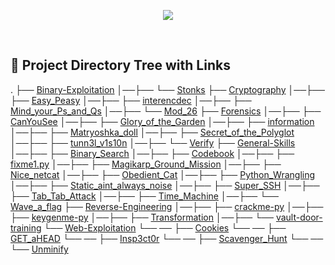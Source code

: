 <p align='center'> 
  <img src='https://picoctf.org/img/logos/picoctf-logo-horizontal-white.svg' />
</p>
<br/>

## 📁 Project Directory Tree with Links

.
├── [Binary-Exploitation](https://github.com/calebfelix/picoCTF/tree/master/Binary-Exploitation)
│──├──   └── [Stonks](https://github.com/calebfelix/picoCTF/tree/master/Binary-Exploitation/Stonks)
├── [Cryptography](https://github.com/calebfelix/picoCTF/tree/master/Cryptography)
│──├──   ├── [Easy_Peasy](https://github.com/calebfelix/picoCTF/tree/master/Cryptography/Easy_Peasy)
│──├──   ├── [interencdec](https://github.com/calebfelix/picoCTF/tree/master/Cryptography/interencdec)
│──├──   ├── [Mind_your_Ps_and_Qs](https://github.com/calebfelix/picoCTF/tree/master/Cryptography/Mind_your_Ps_and_Qs)
│──├──   └── [Mod_26](https://github.com/calebfelix/picoCTF/tree/master/Cryptography/Mod_26)
├── [Forensics](https://github.com/calebfelix/picoCTF/tree/master/Forensics)
│──├──   ├── [CanYouSee](https://github.com/calebfelix/picoCTF/tree/master/Forensics/CanYouSee)
│──├──   ├── [Glory_of_the_Garden](https://github.com/calebfelix/picoCTF/tree/master/Forensics/Glory_of_the_Garden)
│──├──   ├── [information](https://github.com/calebfelix/picoCTF/tree/master/Forensics/information)
│──├──   ├── [Matryoshka_doll](https://github.com/calebfelix/picoCTF/tree/master/Forensics/Matryoshka_doll)
│──├──   ├── [Secret_of_the_Polyglot](https://github.com/calebfelix/picoCTF/tree/master/Forensics/Secret_of_the_Polyglot)
│──├──   ├── [tunn3l_v1s10n](https://github.com/calebfelix/picoCTF/tree/master/Forensics/tunn3l_v1s10n)
│──├──   └── [Verify](https://github.com/calebfelix/picoCTF/tree/master/Forensics/Verify)
├── [General-Skills](https://github.com/calebfelix/picoCTF/tree/master/General-Skills)
│──├──   ├── [Binary_Search](https://github.com/calebfelix/picoCTF/tree/master/General-Skills/Binary_Search)
│──├──   ├── [Codebook](https://github.com/calebfelix/picoCTF/tree/master/General-Skills/Codebook)
│──├──   ├── [fixme1.py](https://github.com/calebfelix/picoCTF/tree/master/General-Skills/fixme1.py)
│──├──   ├── [Magikarp_Ground_Mission](https://github.com/calebfelix/picoCTF/tree/master/General-Skills/Magikarp_Ground_Mission)
│──├──   ├── [Nice_netcat](https://github.com/calebfelix/picoCTF/tree/master/General-Skills/Nice_netcat)
│──├──   ├── [Obedient_Cat](https://github.com/calebfelix/picoCTF/tree/master/General-Skills/Obedient_Cat)
│──├──   ├── [Python_Wrangling](https://github.com/calebfelix/picoCTF/tree/master/General-Skills/Python_Wrangling)
│──├──   ├── [Static_aint_always_noise](https://github.com/calebfelix/picoCTF/tree/master/General-Skills/Static_aint_always_noise)
│──├──   ├── [Super_SSH](https://github.com/calebfelix/picoCTF/tree/master/General-Skills/Super_SSH)
│──├──   ├── [Tab_Tab_Attack](https://github.com/calebfelix/picoCTF/tree/master/General-Skills/Tab_Tab_Attack)
│──├──   ├── [Time_Machine](https://github.com/calebfelix/picoCTF/tree/master/General-Skills/Time_Machine)
│──├──   └── [Wave_a_flag](https://github.com/calebfelix/picoCTF/tree/master/General-Skills/Wave_a_flag)
├── [Reverse-Engineering](https://github.com/calebfelix/picoCTF/tree/master/Reverse-Engineering)
│──├──   ├── [crackme-py](https://github.com/calebfelix/picoCTF/tree/master/Reverse-Engineering/crackme-py)
│──├──   ├── [keygenme-py](https://github.com/calebfelix/picoCTF/tree/master/Reverse-Engineering/keygenme-py)
│──├──   ├── [Transformation](https://github.com/calebfelix/picoCTF/tree/master/Reverse-Engineering/Transformation)
│──├──   └── [vault-door-training](https://github.com/calebfelix/picoCTF/tree/master/Reverse-Engineering/vault-door-training)
└── [Web-Exploitation](https://github.com/calebfelix/picoCTF/tree/master/Web-Exploitation)
└── ──   ├── [Cookies](https://github.com/calebfelix/picoCTF/tree/master/Web-Exploitation/Cookies)
└── ──   ├── [GET_aHEAD](https://github.com/calebfelix/picoCTF/tree/master/Web-Exploitation/GET_aHEAD)
└── ──   ├── [Insp3ct0r](https://github.com/calebfelix/picoCTF/tree/master/Web-Exploitation/Insp3ct0r)
└── ──   ├── [Scavenger_Hunt](https://github.com/calebfelix/picoCTF/tree/master/Web-Exploitation/Scavenger_Hunt)
└── ──   └── [Unminify](https://github.com/calebfelix/picoCTF/tree/master/Web-Exploitation/Unminify)
